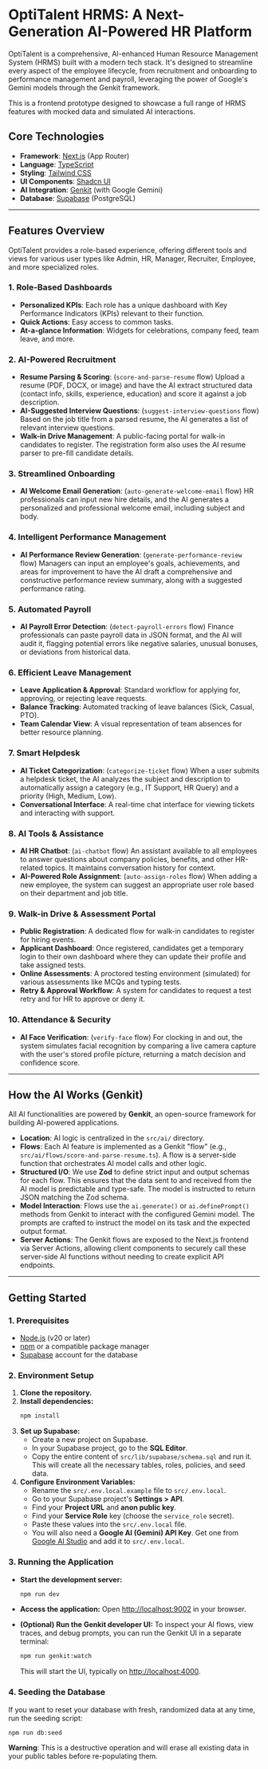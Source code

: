 # OptiTalent HRMS: A Next-Generation AI-Powered HR Platform

OptiTalent is a comprehensive, AI-enhanced Human Resource Management System (HRMS) built with a modern tech stack. It's designed to streamline every aspect of the employee lifecycle, from recruitment and onboarding to performance management and payroll, leveraging the power of Google's Gemini models through the Genkit framework.

This is a frontend prototype designed to showcase a full range of HRMS features with mocked data and simulated AI interactions.

## Core Technologies

- **Framework**: [Next.js](https://nextjs.org/) (App Router)
- **Language**: [TypeScript](https://www.typescriptlang.org/)
- **Styling**: [Tailwind CSS](https://tailwindcss.com/)
- **UI Components**: [Shadcn UI](https://ui.shadcn.com/)
- **AI Integration**: [Genkit](https://firebase.google.com/docs/genkit) (with Google Gemini)
- **Database**: [Supabase](https://supabase.com/) (PostgreSQL)

---

## Features Overview

OptiTalent provides a role-based experience, offering different tools and views for various user types like Admin, HR, Manager, Recruiter, Employee, and more specialized roles.

### 1. **Role-Based Dashboards**
- **Personalized KPIs**: Each role has a unique dashboard with Key Performance Indicators (KPIs) relevant to their function.
- **Quick Actions**: Easy access to common tasks.
- **At-a-glance Information**: Widgets for celebrations, company feed, team leave, and more.

### 2. **AI-Powered Recruitment**
- **Resume Parsing & Scoring**: (`score-and-parse-resume` flow) Upload a resume (PDF, DOCX, or image) and have the AI extract structured data (contact info, skills, experience, education) and score it against a job description.
- **AI-Suggested Interview Questions**: (`suggest-interview-questions` flow) Based on the job title from a parsed resume, the AI generates a list of relevant interview questions.
- **Walk-in Drive Management**: A public-facing portal for walk-in candidates to register. The registration form also uses the AI resume parser to pre-fill candidate details.

### 3. **Streamlined Onboarding**
- **AI Welcome Email Generation**: (`auto-generate-welcome-email` flow) HR professionals can input new hire details, and the AI generates a personalized and professional welcome email, including subject and body.

### 4. **Intelligent Performance Management**
- **AI Performance Review Generation**: (`generate-performance-review` flow) Managers can input an employee's goals, achievements, and areas for improvement to have the AI draft a comprehensive and constructive performance review summary, along with a suggested performance rating.

### 5. **Automated Payroll**
- **AI Payroll Error Detection**: (`detect-payroll-errors` flow) Finance professionals can paste payroll data in JSON format, and the AI will audit it, flagging potential errors like negative salaries, unusual bonuses, or deviations from historical data.

### 6. **Efficient Leave Management**
- **Leave Application & Approval**: Standard workflow for applying for, approving, or rejecting leave requests.
- **Balance Tracking**: Automated tracking of leave balances (Sick, Casual, PTO).
- **Team Calendar View**: A visual representation of team absences for better resource planning.

### 7. **Smart Helpdesk**
- **AI Ticket Categorization**: (`categorize-ticket` flow) When a user submits a helpdesk ticket, the AI analyzes the subject and description to automatically assign a category (e.g., IT Support, HR Query) and a priority (High, Medium, Low).
- **Conversational Interface**: A real-time chat interface for viewing tickets and interacting with support.

### 8. **AI Tools & Assistance**
- **AI HR Chatbot**: (`ai-chatbot` flow) An assistant available to all employees to answer questions about company policies, benefits, and other HR-related topics. It maintains conversation history for context.
- **AI-Powered Role Assignment**: (`auto-assign-roles` flow) When adding a new employee, the system can suggest an appropriate user role based on their department and job title.

### 9. **Walk-in Drive & Assessment Portal**
- **Public Registration**: A dedicated flow for walk-in candidates to register for hiring events.
- **Applicant Dashboard**: Once registered, candidates get a temporary login to their own dashboard where they can update their profile and take assigned tests.
- **Online Assessments**: A proctored testing environment (simulated) for various assessments like MCQs and typing tests.
- **Retry & Approval Workflow**: A system for candidates to request a test retry and for HR to approve or deny it.

### 10. **Attendance & Security**
- **AI Face Verification**: (`verify-face` flow) For clocking in and out, the system simulates facial recognition by comparing a live camera capture with the user's stored profile picture, returning a match decision and confidence score.

---

## How the AI Works (Genkit)

All AI functionalities are powered by **Genkit**, an open-source framework for building AI-powered applications.

- **Location**: AI logic is centralized in the `src/ai/` directory.
- **Flows**: Each AI feature is implemented as a Genkit "flow" (e.g., `src/ai/flows/score-and-parse-resume.ts`). A flow is a server-side function that orchestrates AI model calls and other logic.
- **Structured I/O**: We use **Zod** to define strict input and output schemas for each flow. This ensures that the data sent to and received from the AI model is predictable and type-safe. The model is instructed to return JSON matching the Zod schema.
- **Model Interaction**: Flows use the `ai.generate()` or `ai.definePrompt()` methods from Genkit to interact with the configured Gemini model. The prompts are crafted to instruct the model on its task and the expected output format.
- **Server Actions**: The Genkit flows are exposed to the Next.js frontend via Server Actions, allowing client components to securely call these server-side AI functions without needing to create explicit API endpoints.

---

## Getting Started

### 1. Prerequisites
- [Node.js](https://nodejs.org/) (v20 or later)
- [npm](https://www.npmjs.com/) or a compatible package manager
- [Supabase](https://supabase.com/) account for the database

### 2. Environment Setup

1.  **Clone the repository.**
2.  **Install dependencies:**
    ```bash
    npm install
    ```
3.  **Set up Supabase:**
    - Create a new project on Supabase.
    - In your Supabase project, go to the **SQL Editor**.
    - Copy the entire content of `src/lib/supabase/schema.sql` and run it. This will create all the necessary tables, roles, policies, and seed data.
4.  **Configure Environment Variables:**
    - Rename the `src/.env.local.example` file to `src/.env.local`.
    - Go to your Supabase project's **Settings > API**.
    - Find your **Project URL** and **anon public key**.
    - Find your **Service Role** key (choose the `service_role` secret).
    - Paste these values into the `src/.env.local` file.
    - You will also need a **Google AI (Gemini) API Key**. Get one from [Google AI Studio](https://aistudio.google.com/app/apikey) and add it to `src/.env.local`.

### 3. Running the Application

- **Start the development server:**
  ```bash
  npm run dev
  ```
- **Access the application:**
  Open [http://localhost:9002](http://localhost:9002) in your browser.

- **(Optional) Run the Genkit developer UI:**
  To inspect your AI flows, view traces, and debug prompts, you can run the Genkit UI in a separate terminal:
  ```bash
  npm run genkit:watch
  ```
  This will start the UI, typically on [http://localhost:4000](http://localhost:4000).

### 4. Seeding the Database

If you want to reset your database with fresh, randomized data at any time, run the seeding script:

```bash
npm run db:seed
```

**Warning**: This is a destructive operation and will erase all existing data in your public tables before re-populating them.
